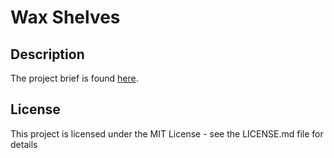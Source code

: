 # Wax Shelves

## Description

The project brief is found <a href="https://www.theodinproject.com/lessons/nodejs-inventory-application">here</a>.

<!-- ## Getting Started

<a href="" target="_blank"> Live Link </a> 👈🏻
<br/> -->

## License

This project is licensed under the MIT License - see the LICENSE.md file for details
